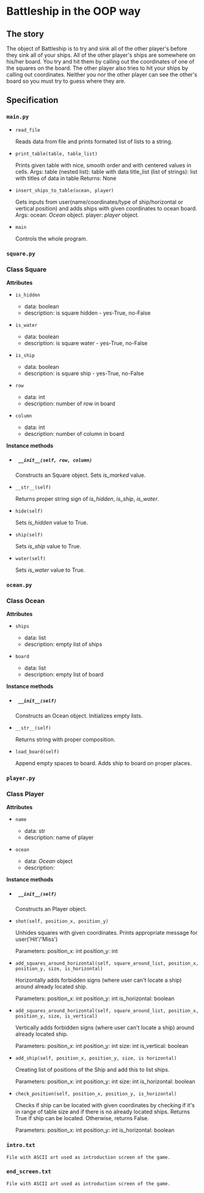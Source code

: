# Battleship in the OOP way

## The story

The object of Battleship is to try and sink all of the other player's before they sink all of your ships. All of the other player's ships are somewhere on his/her board.  You try and hit them by calling out the coordinates of one of the squares on the board.  The other player also tries to hit your ships by calling out coordinates. Neither you nor the other player can see the other's board so you must try to guess where they are.

## Specification


### `main.py`

* `read_file`

  Reads data from file and prints formated list of lists to a string.

* `print_table(table, table_list)`

  Prints given table with nice, smooth order and with centered values in cells.
  Args:
    table (nested list): table with data
    title_list (list of strings): list with titles of data in table
  Returns:
    None
* `insert_ships_to_table(ocean, player)`

  Gets inputs from user(name/coordinates/type of ship/horizontal or vertical position) and adds ships with given coordinates to ocean board.
  Args:
    ocean: *Ocean* object.
    player: *player* object.

* `main`

  Controls the whole program.



### `square.py`

### Class Square

__Attributes__

* `is_hidden`
  - data: boolean
  - description: is square hidden - yes-True, no-False

* `is_water`
  - data: boolean
  - description: is square water - yes-True, no-False

* `is_ship`
  - data: boolean
  - description: is square ship - yes-True, no-False

* `row`
  - data: int
  - description: number of row in board

* `column`
  - data: int
  - description: number of column in board

__Instance methods__

* ##### ` __init__(self, row, column)`

  Constructs an Square object.
  Sets *is_marked* value.

* `__str__(self)`

  Returns proper string sign of *is_hidden*, *is_ship*, *is_water*.

* `hide(self)`

  Sets *is_hidden* value to True.

* `ship(self)`

  Sets *is_ship* value to True.

* `water(self)`

  Sets *is_water* value to True.

### `ocean.py`

### Class Ocean

__Attributes__
* `ships`
  - data: list
  - description: empty list of ships

* `board`
  - data: list
  - description: empty list of board


__Instance methods__

* ##### ` __init__(self)`

  Constructs an Ocean object.
  Initializes empty lists.

* `__str__(self)`

  Returns string with proper composition.


* `load_board(self)`

  Append empty spaces to board.
  Adds ship to board on proper places.


### `player.py`

### Class Player
__Attributes__
* `name`
  - data: str
  - description: name of player

* `ocean`
  - data: *Ocean* object
  - description:

__Instance methods__

* ##### ` __init__(self)`

  Constructs an Player object.

* `shot(self, position_x, position_y)`

  Unhides squares with given coordinates.
  Prints appropriate message for user('Hit'/'Miss')

  Parameters:
  position_x: int
  position_y: int

* `add_squares_around_horizontal(self, square_around_list, position_x,  position_y, size, is_horizontal)`

  Horizontally adds forbidden signs (where user can't locate a ship) around already located ship.

  Parameters:
  position_x: int
  position_y: int
  is_horizontal: boolean
* `add_squares_around_horizontal(self, square_around_list, position_x,  position_y, size, is_vertical)`

  Vertically adds forbidden signs (where user can't locate a ship) around already located ship.

  Parameters:
  position_x: int
  position_y: int
  size: int
  is_vertical: boolean

* `add_ship(self, position_x, position_y, size, is horizontal)`

  Creating list of positions of the Ship and add this to list ships.

  Parameters:
  position_x: int
  position_y: int
  size: int
  is_horizontal: boolean

* `check_position(self, position_x, position_y, is_horizontal)`

  Checks if ship can be located with given coordinates by checking if it's in range of table size and if there is no already located ships.
  Returns True if ship can be located. Otherwise, returns False.
  
  Parameters:
  position_x: int
  position_y: int
  is_horizontal: boolean

### `intro.txt`

    File with ASCII art used as introduction screen of the game.

### `end_screen.txt`

    File with ASCII art used as introduction screen of the game.

